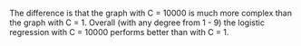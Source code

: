 The difference is that the graph with C = 10000 is much more complex than the graph with C = 1.
Overall (with any degree from 1 - 9) the logistic regression with C = 10000 performs better than with C = 1.
